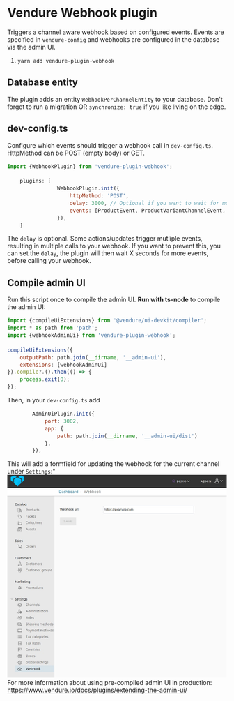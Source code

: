# Vendure Webhook plugin
Triggers a channel aware webhook based on configured events. 
Events are specified in `vendure-config` and webhooks are configured in the database via the admin UI.

1. `yarn add vendure-plugin-webhook`

## Database entity
The plugin adds an entity `WebhookPerChannelEntity` to your database.
Don't forget to run a migration OR `synchronize: true` if you like living on the edge.

## dev-config.ts
Configure which events should trigger a webhook call in `dev-config.ts`. HttpMethod can be POST (empty body) or GET.
```js
import {WebhookPlugin} from 'vendure-plugin-webhook';

    plugins: [
                WebhookPlugin.init({
                    httpMethod: 'POST',
                    delay: 3000, // Optional if you want to wait for more events
                    events: [ProductEvent, ProductVariantChannelEvent, ProductVariantEvent]
                }),
    ]
```
The `delay` is optional. Some actions/updates trigger mutliple events, resulting in multiple calls to your webhook.
If you want to prevent this, you can set the `delay`, the plugin will then wait X seconds for more events, 
before calling your webhook.

## Compile admin UI
Run this script once to compile the admin UI. **Run with ts-node** to compile the admin UI:
```js
import {compileUiExtensions} from '@vendure/ui-devkit/compiler';
import * as path from 'path';
import {webhookAdminUi} from 'vendure-plugin-webhook';

compileUiExtensions({
    outputPath: path.join(__dirname, '__admin-ui'),
    extensions: [webhookAdminUi]
}).compile?.().then(() => {
    process.exit(0);
});
```
Then, in your `dev-config.ts` add
```js
        AdminUiPlugin.init({
            port: 3002,
            app: {
                path: path.join(__dirname, '__admin-ui/dist')
            },
        }),
```

This will add a formfield for updating the webhook for the current channel under `Settings`:"   
![Webhook admin UI](webhook-admin-ui.jpeg)   
For more information about using pre-compiled admin UI in production: https://www.vendure.io/docs/plugins/extending-the-admin-ui/ 